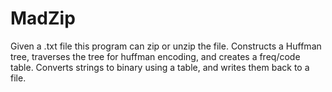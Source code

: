 # MadZip
Given a .txt file this program can zip or unzip the file. Constructs a Huffman tree, traverses the tree for huffman encoding, and creates a freq/code table. Converts strings to binary using a table, and writes them back to a file.
